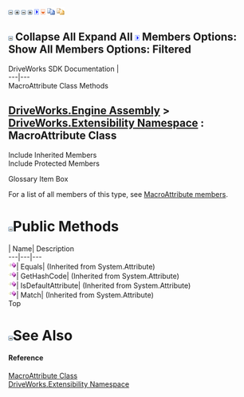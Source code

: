 ![](dotnetimages/collapse.gif) ![](dotnetimages/expand.gif) ![](dotnetimages/collapse.gif) ![](dotnetimages/expand.gif) ![](dotnetimages/drpdown.gif) ![](dotnetimages/drpdown_orange.gif) ![](dotnetimages/copycode.gif) ![](dotnetimages/copycodeHighlight.gif)

![](dotnetimages/collapse.gif) Collapse All Expand All ![](dotnetimages/drpdown.gif) Members Options: Show All  Members Options: Filtered   
---  
DriveWorks SDK Documentation  |   
---|---  
MacroAttribute Class Methods   
  
[DriveWorks.Engine Assembly](topic2156.md) > [DriveWorks.Extensibility Namespace](topic7150.md) : MacroAttribute Class  
---  
  
Include Inherited Members    
Include Protected Members    


Glossary Item Box

For a list of all members of this type, see [MacroAttribute members](topic7226.md).

# ![](dotnetimages/collapse.gif)Public Methods

| Name| Description  
---|---|---  
![Public Method](dotnetimages/publicMethod.gif)| Equals|  (Inherited from System.Attribute)  
![Public Method](dotnetimages/publicMethod.gif)| GetHashCode|  (Inherited from System.Attribute)  
![Public Method](dotnetimages/publicMethod.gif)| IsDefaultAttribute|  (Inherited from System.Attribute)  
![Public Method](dotnetimages/publicMethod.gif)| Match|  (Inherited from System.Attribute)  
Top

# ![](dotnetimages/collapse.gif)See Also

#### Reference

[MacroAttribute Class](topic7225.md)   
[DriveWorks.Extensibility Namespace](topic7150.md)


